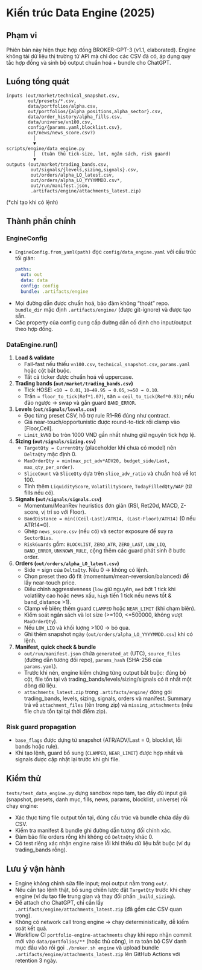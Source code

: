 # Kiến trúc Data Engine (2025)

## Phạm vi

Phiên bản này hiện thực hợp đồng BROKER-GPT-3 (v1.1, elaborated). Engine không tải dữ liệu thị trường từ API mà chỉ đọc các CSV đã có, áp dụng quy tắc hợp đồng và sinh bộ output chuẩn hoá + bundle cho ChatGPT.

## Luồng tổng quát

```
inputs (out/market/technical_snapshot.csv,
        out/presets/*.csv,
        data/portfolios/alpha.csv,
        out/portfolios/{alpha_positions,alpha_sector}.csv,
        data/order_history/alpha_fills.csv,
        data/universe/vn100.csv,
        config/{params.yaml,blocklist.csv},
        out/news/news_score.csv?)
          │
          ▼
scripts/engine/data_engine.py
          │  (tuân thủ tick-size, lot, ngân sách, risk guard)
          ▼
outputs (out/market/trading_bands.csv,
         out/signals/{levels,sizing,signals}.csv,
         out/orders/alpha_LO_latest.csv,
         out/orders/alpha_LO_YYYYMMDD.csv*,
         out/run/manifest.json,
         .artifacts/engine/attachments_latest.zip)
```

(*chỉ tạo khi có lệnh)

## Thành phần chính

### EngineConfig

- `EngineConfig.from_yaml(path)` đọc `config/data_engine.yaml` với cấu trúc tối giản:
  ```yaml
  paths:
    out: out
    data: data
    config: config
    bundle: .artifacts/engine
  ```
- Mọi đường dẫn được chuẩn hoá, bảo đảm không “thoát” repo. `bundle_dir` mặc định `.artifacts/engine/` (được git-ignore) và được tạo sẵn.
- Các property của config cung cấp đường dẫn cố định cho input/output theo hợp đồng.

### DataEngine.run()

1. **Load & validate**
   - Fail-fast nếu thiếu `vn100.csv`, `technical_snapshot.csv`, `params.yaml` hoặc cột bắt buộc.
   - Tất cả ticker được chuẩn hoá về uppercase.
2. **Trading bands (`out/market/trading_bands.csv`)**
   - Tick HOSE: `<10 → 0.01`, `10–49.95 → 0.05`, `>=50 → 0.10`.
   - Trần = `floor_to_tick(Ref*1.07)`, sàn = `ceil_to_tick(Ref*0.93)`; nếu đảo ngược → swap và gắn guard `BAND_ERROR`.
3. **Levels (`out/signals/levels.csv`)**
   - Đọc từng preset CSV, hỗ trợ rule R1–R6 đúng như contract.
   - Giá near-touch/opportunistic được round-to-tick rồi clamp vào [Floor,Ceil].
   - `Limit_kVND` bo tròn 1000 VND gần nhất nhưng giữ nguyên tick hợp lệ.
4. **Sizing (`out/signals/sizing.csv`)**
   - `TargetQty = CurrentQty` (placeholder khi chưa có model) nên `DeltaQty` mặc định 0.
   - `MaxOrderQty = min(max_pct_adv*ADV20, budget_side/Last, max_qty_per_order)`.
   - `SliceCount` và `SliceQty` dựa trên `slice_adv_ratio` và chuẩn hoá về lot 100.
   - Tính thêm `LiquidityScore`, `VolatilityScore`, `TodayFilledQty/WAP` (từ fills nếu có).
5. **Signals (`out/signals/signals.csv`)**
   - Momentum/MeanRev heuristics đơn giản (RSI, Ret20d, MACD, Z-score, vị trí so với Floor).
   - `BandDistance = min((Ceil-Last)/ATR14, (Last-Floor)/ATR14)` (0 nếu ATR14=0).
   - Ghép `news_score.csv` (nếu có) và sector exposure để suy ra `SectorBias`.
   - `RiskGuards` gồm: `BLOCKLIST`, `ZERO_ATR`, `ZERO_LAST`, `LOW_LIQ`, `BAND_ERROR`, `UNKNOWN_RULE`, cộng thêm các guard phát sinh ở bước order.
6. **Orders (`out/orders/alpha_LO_latest.csv`)**
   - Side = sign của `DeltaQty`. Nếu 0 → không có lệnh.
   - Chọn preset theo độ fit (momentum/mean-reversion/balanced) để lấy near-touch price.
   - Điều chỉnh aggressiveness (`low` giữ nguyên, `med` bớt 1 tick khi volatility cao hoặc news xấu, `high` tiến 1 tick nếu news tốt & band_distance >1).
   - Clamp về biên; thêm guard `CLAMPED` hoặc `NEAR_LIMIT` (khi chạm biên).
   - Kiểm soát ngân sách và lot size (>=100, <=500000, không vượt `MaxOrderQty`).
   - Nếu `LOW_LIQ` và khối lượng >100 → bỏ qua.
   - Ghi thêm snapshot ngày (`out/orders/alpha_LO_YYYYMMDD.csv`) khi có lệnh.
7. **Manifest, quick check & bundle**
   - `out/run/manifest.json` chứa `generated_at` (UTC), `source_files` (đường dẫn tương đối repo), `params_hash` (SHA-256 của `params.yaml`).
   - Trước khi nén, engine kiểm chứng từng output bắt buộc: đúng bộ cột, file tồn tại và trading_bands/levels/sizing/signals có ít nhất một dòng dữ liệu.
   - `attachments_latest.zip` trong `.artifacts/engine/` đóng gói trading_bands, levels, sizing, signals, orders và manifest. Summary trả về `attachment_files` (tên trong zip) và `missing_attachments` (nếu file chưa tồn tại tại thời điểm zip).

### Risk guard propagation

- `base_flags` được dựng từ snapshot (ATR/ADV/Last = 0, blocklist, lỗi bands hoặc rule).
- Khi tạo lệnh, guard bổ sung (`CLAMPED`, `NEAR_LIMIT`) được hợp nhất và signals được cập nhật lại trước khi ghi file.

## Kiểm thử

`tests/test_data_engine.py` dựng sandbox repo tạm, tạo đầy đủ input giả (snapshot, presets, danh mục, fills, news, params, blocklist, universe) rồi chạy engine:
- Xác thực từng file output tồn tại, đúng cấu trúc và bundle chứa đầy đủ CSV.
- Kiểm tra manifest & bundle ghi đường dẫn tương đối chính xác.
- Đảm bảo file orders rỗng khi không có `DeltaQty` khác 0.
- Có test riêng xác nhận engine raise lỗi khi thiếu dữ liệu bắt buộc (ví dụ trading_bands rỗng).

## Lưu ý vận hành

- Engine không chỉnh sửa file input; mọi output nằm trong `out/`.
- Nếu cần tạo lệnh thật, bổ sung chiến lược đặt `TargetQty` trước khi chạy engine (ví dụ tạo file trung gian và thay đổi phần `_build_sizing`).
- Để attach cho ChatGPT, chỉ cần lấy `.artifacts/engine/attachments_latest.zip` (đã gồm các CSV quan trọng).
- Không có network call trong engine → chạy deterministically, dễ kiểm soát kết quả.
- Workflow CI `portfolio-engine-attachments` chạy khi repo nhận commit mới vào `data/portfolios/**` (hoặc thủ công), in ra toàn bộ CSV danh mục đầu vào rồi gọi `./broker.sh engine` và upload bundle `.artifacts/engine/attachments_latest.zip` lên GitHub Actions với retention 3 ngày.
